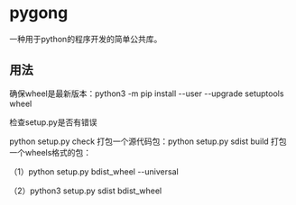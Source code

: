 # pygong

一种用于python的程序开发的简单公共库。

## 用法

确保wheel是最新版本：python3 -m pip install --user --upgrade setuptools wheel

检查setup.py是否有错误

python setup.py check
打包一个源代码包：python setup.py sdist build
打包一个wheels格式的包：

（1）python setup.py bdist_wheel --universal

（2）python3 setup.py sdist bdist_wheel